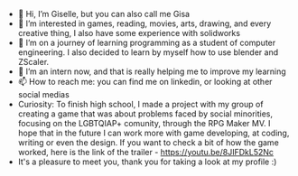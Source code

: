 - 👋 Hi, I’m Giselle, but you can also call me Gisa
- 👀 I’m interested in games, reading, movies, arts, drawing, and every creative thing, I also have some experience with solidworks
- 🌱 I’m on a journey of learning programming as a student of computer engineering. I also decided to learn by myself how to use blender and ZScaler.
- 💞️ I’m an intern now, and that is really helping me to improve my learning
- 📫 How to reach me: you can find me on linkedin, or looking at other social medias
- Curiosity: To finish high school, I made a project with my group of creating a game that was about problems faced by social minorities, focusing on the LGBTQIAP+ comunity, through the RPG Maker MV. I hope
that in the future I can work more with game developing, at coding, writing or even the design. If you want to check a bit of how the game worked, here is the link of the trailer - https://youtu.be/8JIFDkL52Nc
- It's a pleasure to meet you, thank you for taking a look at my profile :)

<!---
Giselle10Gisa/Giselle10Gisa is a ✨ special ✨ repository because its `README.md` (this file) appears on your GitHub profile.
You can click the Preview link to take a look at your changes.
--->
